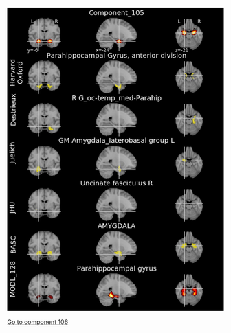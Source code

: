 ![105](preliminary/105.jpg "Component 105")

[Go to component 106](https://parietal-inria.github.io/MODL_atlas/256/106 "Component 106")
